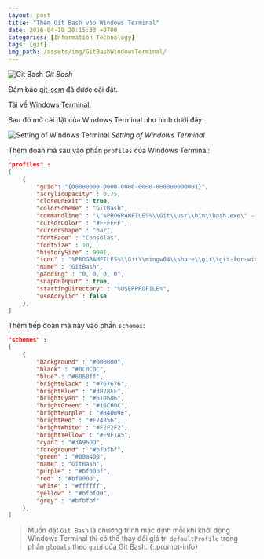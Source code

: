```yaml
---
layout: post
title: "Thêm Git Bash vào Windows Terminal"
date: 2016-04-19 20:15:33 +0700
categories: [Information Technology]
tags: [git]
img_path: /assets/img/GitBashWindowsTerminal/
---
```


![Git Bash](2019-11-26_14-59-51.png)
_Git Bash_

Đảm bảo [git-scm](https://git-scm.com/downloads) đã được cài đặt.

Tải về [Windows Terminal](https://github.com/microsoft/terminal).

Sau đó mở cài đặt của Windows Terminal như hình dưới đây:

![Setting of Windows Terminal](2019-11-26_14-55-40.png)
_Setting of Windows Terminal_

Thêm đoạn mã sau vào phần `profiles` của Windows Terminal:
```json
"profiles" :
[
    {
        "guid": "{00000000-0000-0000-0000-000000000001}",
        "acrylicOpacity" : 0.75,
        "closeOnExit" : true,
        "colorScheme" : "GitBash",
        "commandline" : "\"%PROGRAMFILES%\\Git\\usr\\bin\\bash.exe\" --login -i -l",
        "cursorColor" : "#FFFFFF",
        "cursorShape" : "bar",
        "fontFace" : "Consolas",
        "fontSize" : 10,
        "historySize" : 9001,
        "icon" : "%PROGRAMFILES%\\Git\\mingw64\\share\\git\\git-for-windows.ico",
        "name" : "GitBash",
        "padding" : "0, 0, 0, 0",
        "snapOnInput" : true,
        "startingDirectory" : "%USERPROFILE%",
        "useAcrylic" : false
    },
]
```

Thêm tiếp đoạn mã này vào phần `schemes`:
```json
"schemes" :
[
    {
        "background" : "#000000",
        "black" : "#0C0C0C",
        "blue" : "#6060ff",
        "brightBlack" : "#767676",
        "brightBlue" : "#3B78FF",
        "brightCyan" : "#61D6D6",
        "brightGreen" : "#16C60C",
        "brightPurple" : "#B4009E",
        "brightRed" : "#E74856",
        "brightWhite" : "#F2F2F2",
        "brightYellow" : "#F9F1A5",
        "cyan" : "#3A96DD",
        "foreground" : "#bfbfbf",
        "green" : "#00a400",
        "name" : "GitBash",
        "purple" : "#bf00bf",
        "red" : "#bf0000",
        "white" : "#ffffff",
        "yellow" : "#bfbf00",
        "grey" : "#bfbfbf"
    },
]
```

> Muốn đặt `Git Bash` là chương trình mặc định mỗi khi khởi động Windows Terminal thì có thể thay đổi giá trị `defaultProfile` trong phần `globals` theo `guid` của Git Bash.
{:.prompt-info}
